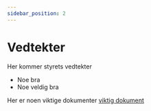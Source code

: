 ```yaml
---
sidebar_position: 2
---
```


# Vedtekter

Her kommer styrets vedtekter

* Noe bra
* Noe veldig bra

Her er noen viktige dokumenter [viktig dokument](viktig.docx)